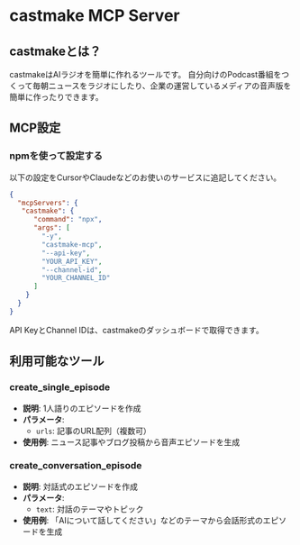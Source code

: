 # castmake MCP Server

## castmakeとは？

castmakeはAIラジオを簡単に作れるツールです。
自分向けのPodcast番組をつくって毎朝ニュースをラジオにしたり、企業の運営しているメディアの音声版を簡単に作ったりできます。

## MCP設定

### npmを使って設定する

以下の設定をCursorやClaudeなどのお使いのサービスに追記してください。

```json
{
  "mcpServers": {
   "castmake": {
      "command": "npx",
      "args": [
        "-y",
        "castmake-mcp",
        "--api-key",
        "YOUR_API_KEY",
        "--channel-id", 
        "YOUR_CHANNEL_ID"
      ]
    }
  }
}
```

API KeyとChannel IDは、castmakeのダッシュボードで取得できます。

## 利用可能なツール

### create_single_episode
- **説明**: 1人語りのエピソードを作成
- **パラメータ**: 
  - `urls`: 記事のURL配列（複数可）
- **使用例**: ニュース記事やブログ投稿から音声エピソードを生成

### create_conversation_episode  
- **説明**: 対話式のエピソードを作成
- **パラメータ**:
  - `text`: 対話のテーマやトピック
- **使用例**: 「AIについて話してください」などのテーマから会話形式のエピソードを生成
